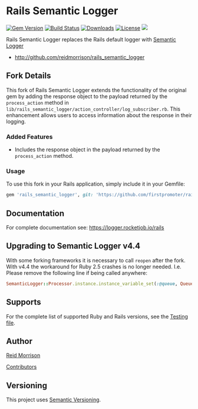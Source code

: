 # Rails Semantic Logger
[![Gem Version](https://img.shields.io/gem/v/rails_semantic_logger.svg)](https://rubygems.org/gems/rails_semantic_logger) [![Build Status](https://github.com/reidmorrison/rails_semantic_logger/workflows/build/badge.svg)](https://github.com/reidmorrison/rails_semantic_logger/actions?query=workflow%3Abuild) [![Downloads](https://img.shields.io/gem/dt/rails_semantic_logger.svg)](https://rubygems.org/gems/rails_semantic_logger) [![License](https://img.shields.io/badge/license-Apache%202.0-brightgreen.svg)](http://opensource.org/licenses/Apache-2.0) ![](https://img.shields.io/badge/status-Production%20Ready-blue.svg)

Rails Semantic Logger replaces the Rails default logger with [Semantic Logger](https://logger.rocketjob.io/)

* http://github.com/reidmorrison/rails_semantic_logger

## Fork Details

This fork of Rails Semantic Logger extends the functionality of the original gem by adding the response object to the payload returned by the `process_action` method in `lib/rails_semantic_logger/action_controller/log_subscriber.rb`. This enhancement allows users to access information about the response in their logging.

### Added Features

- Includes the response object in the payload returned by the `process_action` method.

### Usage

To use this fork in your Rails application, simply include it in your Gemfile:

```ruby
gem 'rails_semantic_logger', git: 'https://github.com/firstpromoter/rails_semantic_logger.git'
```

## Documentation

For complete documentation see: https://logger.rocketjob.io/rails

## Upgrading to Semantic Logger v4.4

With some forking frameworks it is necessary to call `reopen` after the fork. With v4.4 the
workaround for Ruby 2.5 crashes is no longer needed. 
I.e. Please remove the following line if being called anywhere:

~~~ruby
SemanticLogger::Processor.instance.instance_variable_set(:@queue, Queue.new)
~~~

## Supports

For the complete list of supported Ruby and Rails versions, see the [Testing file](https://github.com/reidmorrison/rails_semantic_logger/blob/master/.github/workflows/ci.yml).

## Author

[Reid Morrison](https://github.com/reidmorrison)

[Contributors](https://github.com/reidmorrison/rails_semantic_logger/graphs/contributors)

## Versioning

This project uses [Semantic Versioning](http://semver.org/).

